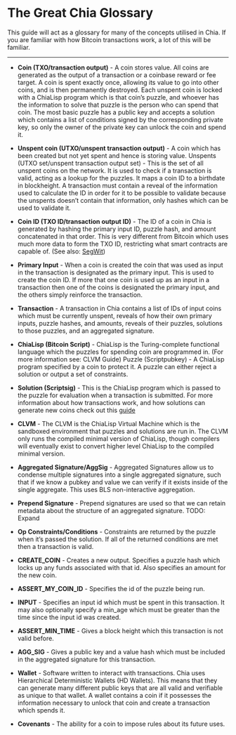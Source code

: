 # The Great Chia Glossary

This guide will act as a glossary for many of the concepts utilised in Chia.
If you are familiar with how Bitcoin transactions work, a lot of this will be familiar.

---

* **Coin (TXO/transaction output)** - A coin stores value. All coins are generated as the output of a transaction or a coinbase reward or fee target. A coin is spent exactly once, allowing its value to go into other coins, and is then permanently destroyed. Each unspent coin is locked with a ChiaLisp program which is that coin’s puzzle, and whoever has the information to solve that puzzle is the person who can spend that coin. The most basic puzzle has a public key and accepts a solution which contains a list of conditions signed by the corresponding private key, so only the owner of the private key can unlock the coin and spend it.

* **Unspent coin (UTXO/unspent transaction output)** - A coin which has been created but not yet spent and hence is storing value.
Unspents (UTXO set/unspent transaction output set) - This is the set of all unspent coins on the network. It is used to check if a transaction is valid, acting as a lookup for the puzzles. It maps a coin ID to a birthdate in blockheight. A transaction must contain a reveal of the information used to calculate the ID in order for it to be possible to validate because the unspents doesn’t contain that information, only hashes which can be used to validate it.

* **Coin ID (TXO ID/transaction output ID)** - The ID of a coin in Chia is generated by hashing the primary input ID, puzzle hash, and amount concatenated in that order. This is very different from Bitcoin which uses much more data to form the TXO ID, restricting what smart contracts are capable of. (See also: [SegWit](https://en.wikipedia.org/wiki/SegWit))

* **Primary Input** - When a coin is created the coin that was used as input in the transaction is designated as the primary input. This is used to create the coin ID. If more that one coin is used up as an input in a transaction then one of the coins is designated the primary input, and the others simply reinforce the transaction.

* **Transaction** - A transaction in Chia contains a list of IDs of input coins which must be currently unspent, reveals of how their own primary inputs, puzzle hashes, and amounts, reveals of their puzzles, solutions to those puzzles, and an aggregated signature.

* **ChiaLisp (Bitcoin Script)** - ChiaLisp is the Turing-complete functional language which the puzzles for spending coin are programmed in. (For more information see: CLVM Guide)
Puzzle (Scriptpubkey) - A ChiaLisp program specified by a coin to protect it. A puzzle can either reject a solution or output a set of constraints.

* **Solution (Scriptsig)** - This is the ChiaLisp program which is passed to the puzzle for evaluation when a transaction is submitted. For more information about how transactions work, and how solutions can generate new coins check out this [guide](./part2_transactions.md)

* **CLVM** - The CLVM is the ChiaLisp Virtual Machine which is the sandboxed environment that puzzles and solutions are run in. The CLVM only runs the compiled minimal version of ChiaLisp, though compilers will eventually exist to convert higher level ChiaLisp to the compiled minimal version.

* **Aggregated Signature/AggSig** - Aggregated Signatures allow us to condense multiple signatures into a single aggregated signature, such that if we know a pubkey and value we can verify if it exists inside of the single aggregate. This uses BLS non-interactive aggregation.

* **Prepend Signature** - Prepend signatures are used so that we can retain metadata about the structure of an aggregated signature. TODO: Expand

* **Op Constraints/Conditions** - Constraints are returned by the puzzle when it’s passed the solution. If all of the returned conditions are met then a transaction is valid.

* **CREATE_COIN** - Creates a new output. Specifies a puzzle hash which locks up any funds associated with that id. Also specifies an amount for the new coin.

* **ASSERT_MY_COIN_ID** - Specifies the id of the puzzle being run.

* **INPUT** - Specifies an input id which must be spent in this transaction. It may also optionally specify a min_age which must be greater than the time since the input id was created.

* **ASSERT_MIN_TIME** - Gives a block height which this transaction is not valid before.

* **AGG_SIG** - Gives a public key and a value hash which must be included in the aggregated signature for this transaction.

* **Wallet** - Software written to interact with transactions. Chia uses Hierarchical Deterministic Wallets (HD Wallets). This means that they can generate many different public keys that are all valid and verifiable as unique to that wallet. A wallet contains a coin if it possesses the information necessary to unlock that coin and create a transaction which spends it.

* **Covenants** - The ability for a coin to impose rules about its future uses.
